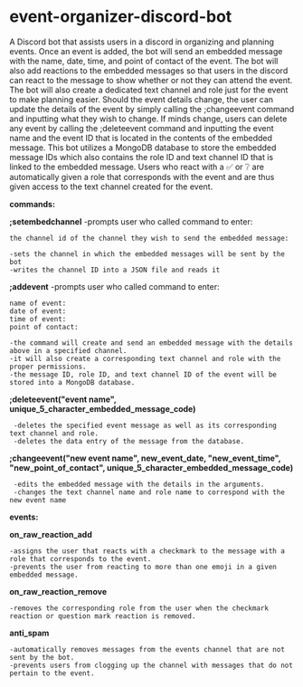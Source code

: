 # event-organizer-discord-bot
A Discord bot that assists users in a discord in organizing and planning events. Once an event is added, the bot will send an embedded message with the name, date, time, and point of contact of the event. The bot will also add reactions to the embedded messages so that users in the discord can react to the message to show whether or not they can attend the event. The bot will also create a dedicated text channel and role just for the event to make planning easier. Should the event details change, the user can update the details of the event by simply calling the ;changeevent command and inputting what they wish to change. If minds change, users can delete any event by calling the ;deleteevent command and inputting the event name and the event ID that is located in the contents of the embedded message. This bot utilizes a MongoDB database to store the embedded message IDs which also contains the role ID and text channel ID that is linked to the embedded message. Users who react with a ✅ or ❔ are automatically given a role that corresponds with the event and are thus given access to the text channel created for the event.





**commands:**

**;setembedchannel**
    -prompts user who called command to enter:
    
    
    
    the channel id of the channel they wish to send the embedded message:
    
    -sets the channel in which the embedded messages will be sent by the bot
    -writes the channel ID into a JSON file and reads it
    
**;addevent**
  -prompts user who called command to enter:
  
  
  
    name of event:
    date of event:
    time of event:
    point of contact:
    
    -the command will create and send an embedded message with the details above in a specified channel.
    -it will also create a corresponding text channel and role with the proper permissions.
    -the message ID, role ID, and text channel ID of the event will be stored into a MongoDB database.
    
**;deleteevent("event name", unique_5_character_embedded_message_code)**
  
  
     -deletes the specified event message as well as its corresponding text channel and role.
     -deletes the data entry of the message from the database.
  
**;changeevent("new event name", new_event_date, "new_event_time", "new_point_of_contact", unique_5_character_embedded_message_code)**


     -edits the embedded message with the details in the arguments.
     -changes the text channel name and role name to correspond with the new event name
    
  
**events:**

 **on_raw_reaction_add**
  
  
    -assigns the user that reacts with a checkmark to the message with a role that corresponds to the event.
    -prevents the user from reacting to more than one emoji in a given embedded message.
    
 **on_raw_reaction_remove**
 
    -removes the corresponding role from the user when the checkmark reaction or question mark reaction is removed.
    
 **anti_spam**
    
    -automatically removes messages from the events channel that are not sent by the bot.
    -prevents users from clogging up the channel with messages that do not pertain to the event.
  
